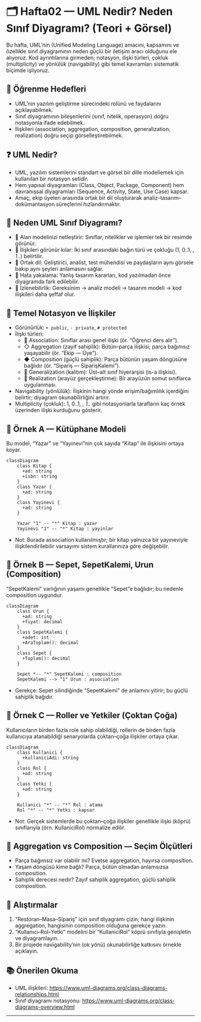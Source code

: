 # 🗂️ Hafta02 — UML Nedir? Neden Sınıf Diyagramı? (Teori + Görsel)

Bu hafta, UML’nin (Unified Modeling Language) amacını, kapsamını ve özellikle sınıf diyagramının neden güçlü bir iletişim aracı olduğunu ele alıyoruz. Kod ayrıntılarına girmeden; notasyon, ilişki türleri, çokluk (multiplicity) ve yönlülük (navigability) gibi temel kavramları sistematik biçimde işliyoruz.

## 🎯 Öğrenme Hedefleri
- UML’nin yazılım geliştirme sürecindeki rolünü ve faydalarını açıklayabilmek.
- Sınıf diyagramının bileşenlerini (sınıf, nitelik, operasyon) doğru notasyonla ifade edebilmek.
- İlişkileri (association, aggregation, composition, generalization, realization) doğru seçip görselleştirebilmek.

## ❓ UML Nedir?
- UML, yazılım sistemlerini standart ve görsel bir dille modellemek için kullanılan bir notasyon setidir.
- Hem yapısal diyagramları (Class, Object, Package, Component) hem davranışsal diyagramları (Sequence, Activity, State, Use Case) kapsar.
- Amaç, ekip üyeleri arasında ortak bir dil oluşturarak analiz–tasarım–dokümantasyon süreçlerini hızlandırmaktır.

## 🎯 Neden UML Sınıf Diyagramı?
- 🧭 Alan modelinizi netleştirir: Sınıflar, nitelikler ve işlemler tek bir resimde görünür.
- 🔗 İlişkileri görünür kılar: İki sınıf arasındaki bağın türü ve çokluğu (1, 0..1, *, 1..*) belirtilir.
- 🤝 Ortak dil: Geliştirici, analist, test mühendisi ve paydaşların aynı görsele bakıp aynı şeyleri anlamasını sağlar.
- 🧪 Hata yakalama: Yanlış tasarım kararları, kod yazılmadan önce diyagramda fark edilebilir.
- 🧱 İzlenebilirlik: Gereksinim → analiz modeli → tasarım modeli → kod ilişkileri daha şeffaf olur.

## 🧭 Temel Notasyon ve İlişkiler
- Görünürlük: `+ public`, `- private`, `# protected`
- İlişki türleri:
  - 🔗 Association: Sınıflar arası genel ilişki (ör. “Öğrenci ders alır”).
  - ◇ Aggregation (zayıf sahiplik): Bütün–parça ilişkisi; parça bağımsız yaşayabilir (ör. “Ekip — Üye”).
  - ◆ Composition (güçlü sahiplik): Parça bütünün yaşam döngüsüne bağlıdır (ör. “Sipariş — SiparişKalemi”).
  - 🔺 Generalization (kalıtım): Üst–alt sınıf hiyerarşisi (is-a ilişkisi).
  - 🔻 Realization (arayüz gerçekleştirme): Bir arayüzün somut sınıflarca uygulanması.
- Navigability (yönlülük): İlişkinin hangi yönde erişim/bağımlılık içerdiğini belirtir; diyagram okunabilirliğini artırır.
- Multiplicity (çokluk): 1, 0..1, *, 1..* gibi notasyonlarla tarafların kaç örnek üzerinden ilişki kurduğunu gösterir.

## 📐 Örnek A — Kütüphane Modeli
Bu model, “Yazar” ve “Yayınevi”nin çok sayıda “Kitap” ile ilişkisini ortaya koyar.
```mermaid
classDiagram
    class Kitap {
      +ad: string
      +isbn: string
    }
    class Yazar {
      +ad: string
    }
    class Yayinevi {
      +ad: string
    }

    Yazar "1" -- "*" Kitap : yazar
    Yayinevi "1" -- "*" Kitap : yayinlar
```
- Not: Burada association kullanılmıştır; bir kitap yalnızca bir yayıneviyle ilişkilendirilebilir varsayımı sistem kurallarınıza göre değişebilir.

## 📐 Örnek B — Sepet, SepetKalemi, Urun (Composition)
“SepetKalemi” varlığının yaşamı genellikle “Sepet”e bağlıdır; bu nedenle composition uygundur.
```mermaid
classDiagram
    class Urun {
      +ad: string
      +fiyat: decimal
    }
    class SepetKalemi {
      +adet: int
      +AraToplam(): decimal
    }
    class Sepet {
      +Toplam(): decimal
    }

    Sepet *-- "*" SepetKalemi : composition
    SepetKalemi --> "1" Urun : association
```
- Gerekçe: Sepet silindiğinde “SepetKalemi” de anlamını yitirir; bu güçlü sahiplik bağıdır.

## 📐 Örnek C — Roller ve Yetkiler (Çoktan Çoğa)
Kullanıcıların birden fazla role sahip olabildiği, rollerin de birden fazla kullanıcıya atanabildiği senaryolarda çoktan–çoğa ilişkiler ortaya çıkar.
```mermaid
classDiagram
    class Kullanici {
      +kullaniciAdi: string
    }
    class Rol {
      +ad: string
    }
    class Yetki {
      +ad: string
    }

    Kullanici "*" -- "*" Rol : atama
    Rol "*" -- "*" Yetki : kapsar
```
- Not: Gerçek sistemlerde bu çoktan–çoğa ilişkiler genellikle ilişki (köprü) sınıflarıyla (örn. KullaniciRol) normalize edilir.

## 🧯 Aggregation vs Composition — Seçim Ölçütleri
- Parça bağımsız var olabilir mi? Evetse aggregation, hayırsa composition.
- Yaşam döngüsü kime bağlı? Parça, bütün olmadan anlamsızsa composition.
- Sahiplik derecesi nedir? Zayıf sahiplik aggregation, güçlü sahiplik composition.

## 📝 Alıştırmalar
1) “Restoran–Masa–Sipariş” için sınıf diyagramı çizin; hangi ilişkinin aggregation, hangisinin composition olduğuna gerekçe yazın.
2) “Kullanıcı–Rol–Yetki” modelini bir “KullaniciRol” köprü sınıfıyla genişletin ve diyagramlayın.
3) Bir projede navigability’nin (ok yönü) okunabilirliğe katkısını örnekle açıklayın.

## 📚 Önerilen Okuma
- UML ilişkileri: https://www.uml-diagrams.org/class-diagrams-relationships.html
- Sınıf diyagramı notasyonu: https://www.uml-diagrams.org/class-diagrams-overview.html

---